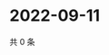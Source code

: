 # 2022-09-11

共 0 条

<!-- BEGIN WEIBO -->
<!-- 最后更新时间 Sun Sep 11 2022 04:18:16 GMT+0800 (China Standard Time) -->

<!-- END WEIBO -->
